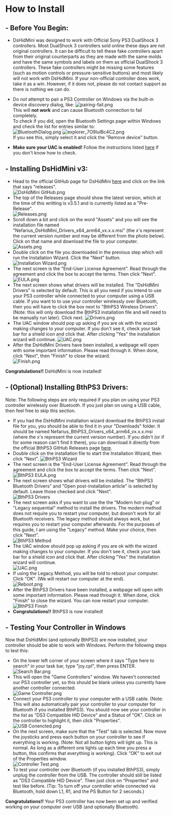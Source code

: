 # How to Install

## - Before You Begin:

- DsHidMini was designed to work with Official Sony PS3 DualShock 3 controllers. Most DualShock 3 controllers sold online these days are not original controllers. It can be difficult to tell these fake controllers apart from their original counterparts as they are made with the same molds and have the same symbols and labels on them as official DualShock 3 controllers. These fake controllers might be missing some features (such as motion controls or pressure-sensitive buttons) and most likely will not work with DsHidMini.  If your non-official controller does work, take it as a win.  However, if it does not, please do not contact support as there is nothing we can do.

- Do *not* attempt to pair a PS3 Controller on Windows via the built-in device discovery dialog, like:
![pairing-fail.png](images/pairing-fail.png)  
This will **not work** and can cause Bluetooth connection to fail completely.  
To check if you did, open the Bluetooth Settings page within Windows and check the list for entries similar to:  
![BluetoothDialog.png](images/BluetoothDialog.png)
![explorer_7O9IulBc4C2.png](images/explorer_7O9IulBc4C2.png)  
If you see this, simply select it and click the "Remove device" button.

- **Make sure your UAC is enabled!** Follow the instructions listed [here](https://articulate.com/support/article/how-to-turn-user-account-control-on-or-off-in-windows-10) if you don't know how to check.  


## - Installing DsHidMini v3:
- Head to the official GitHub page for DsHidMini [here](https://github.com/nefarius/DsHidMini) and click on the link that says "releases".  
![DsHidMini GitHub.png](<images/DsHidMini GitHub.png>)  
- The top of the Releases page should show the latest version, which at the time of this writting is v3.5.1 and is currently listed as a "Pre-Release".  
![Releases.png](images/Releases.png)  
- Scroll down a bit and click on the word "Assets" and you will see the installation file named "Nefarius_DsHidMini_Drivers_x64_arm64_vx.x.x.msi" (the x's represent the current version number and may be different from the photo below). Click on that name and download the file to your computer.  
![Assets.png](images/Assets.png)  
- Double click on the file you downloaded in the previous step which will run the Installation Wizard. Click the "Next" button.  
![Installation Wizard.png](<images/Installation Wizard.png>)  
- The next screen is the "End-User License Agreement". Read through the agreement and click the box to accept the terms.  Then click "Next".  
![EULA.png](images/EULA.png)  
- The next screen shows what drivers will be installed.  The "DsHidMini Drivers" is selected by default. This is all you need if you intend to use your PS3 controller while connected to your computer using a USB cable. If you want to to use your controller wirelessly over Bluetooth, then you will have to click the box next to "BthPS3 Wireless Drivers". (Note: this will only download the BthPS3 installation file and will need to be manually run later).  Click next.
![Drivers.png](images/Drivers.png)  
- The UAC window should pop up asking if you are ok with the wizard making changes to your computer. If you don't see it, check your task bar for a shield icon and click that. After clicking "Yes" the installation wizard will continue.
![UAC.png](images/UAC.png)  
- After the DsHidMini Drivers have been installed, a webpage will open with some important information. Please read through it. When done, click "Next", then "Finish" to close the wizard.  
![Finish.png](images/Finish.png)  

**Congratulations!!** DsHidMini is now installed!  

## - (Optional) Installing BthPS3 Drivers:  

Note: The following steps are only required if you plan on using your PS3 controller wirelessly over Bluetooth. If you just plan on using a USB cable, then feel free to skip this section.  

- If you had the DsHidMini installation wizard download the BthPS3 install file for you, you should be able to find it in your "Downloads" folder. It should be named Nefarius_BthPS3_Drivers_x64_arm64_vx.x.x.msi (where the x's represent the current version number). If you didn't (or if for some reason can't find it there), you can download it directly from the official BthPS3 GitHub Releases page [here](https://github.com/nefarius/BthPS3/releases).  
- Double click on the installation file to start the Installation Wizard, then click "Next".
![BthPS3 Wizard](<images/BthPS3 Wizard.png>)  
- The next screen is the "End-User License Agreement". Read through the agreement and click the box to accept the terms. Then click "Next". 
![BthPS3 EULA.png](<images/BthPS3 EULA.png>)  
- The next screen shows what drivers will be installed.  The "BthPS3 Bluetooth Drivers" and "Open post-installation article" is selected by default.  Leave those checked and click "Next".  
![BthPS3 Drivers](<images/BthPS3 Drivers.png>)  
- The next screen asks if you want to use the the "Modern hot-plug" or "Legacy sequential" method to install the drivers. The modern method does not require you to restart your computer, but doesn't work for all Bluetooth receivers.  The legacy method should always work, but requires you to restart your computer afterwards. For the purposes of this guide, I am using the "Legacy" method. Make your choice, then click "Next".  
![BthPS3 Method](<images/BthPS3 Method.png>)  
- The UAC window should pop up asking if you are ok with the wizard making changes to your computer. If you don't see it, check your task bar for a shield icon and click that. After clicking "Yes" the installation wizard will continue.  
![UAC.png](images/UAC.png)  
- If using the Legacy Method, you will be told to reboot your computer. Click "OK". (We will restart our computer at the end).  
![Reboot.png](images/Reboot.png)  
- After the BthPS3 Drivers have been installed, a webpage will open with some important information. Please read through it. When done, click "Finish" to close the wizard. You can now restart your computer.  
![BthPS3 Finish](<images/BthPS3 Finish.PNG>)  
- **Congratulations!!** BthPS3 is now installed!  

## - Testing Your Controller in Windows  

Now that DsHidMini (and optionally BthPS3) are now installed, your controller should be able to work with Windows.  Perform the following steps to test this:  

- On the lower left corner of your screen where it says "Type here to search" in your task bar, type "joy.cpl", then press ENTER.  
![Search Bar.png](<images/Search Bar.png>)  
- This will open the "Game Controllers" window.  We haven't connected our PS3 controller yet, so this should be blank unless you currently have another controller connected.  
![Game Controller.png](<images/Game Controller.png>)  
- Connect your PS3 controller to your computer with a USB cable. (Note: This will also automatically pair your controller to your computer for Bluetooth if you installed BthPS3). You should now see your controller in the list as "DS3 Compatible HID Device" and a Status of "OK". Click on the controller to highlight it, then click "Properties".  
![USB Conencted.png](<images/USB Connected.png>)  
- On the next screen, make sure that the "Test" tab is selected. Now move the joysticks and press each button on your controller to see if everything is working. (Note: Not all button lights will light up. This is normal. As long as a different one lights up each time you press a button, this confirms that everything is working). Click "OK" to exit out of the Properties window.  
![Controller Test.png](<images/Controller Test.png>)  
- To test your controller over Bluetooth (if you installed BthPS3), simply unplug the controller from the USB. The controller should still be listed as "DS3 Compatible HID Device". Then just click on "Properties" and test like before.  (Tip: To turn off your controller while connected via Bluetooth, hold down L1, R1, and the PS Button for 2 seconds.)  

**Congratulations!!** Your PS3 controller has now been set up and verified working on your computer over USB (and optionally Bluetooth).  
